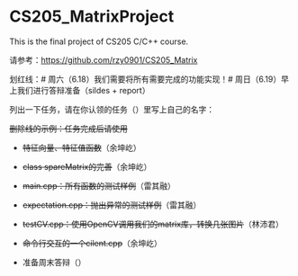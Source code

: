 # CS205_MatrixProject

This is the final project of CS205 C/C++ course.

请参考：https://github.com/rzy0901/CS205_Matrix

划红线：# 周六（6.18）我们需要将所有需要完成的功能实现！# 周日（6.19）早上我们进行答辩准备（sildes + report）

列出一下任务，请在你认领的任务（）里写上自己的名字：

   ~~删除线的示例：任务完成后请使用~~

   * ~~特征向量、特征值函数~~（余坤屹）

   * ~~class spareMatrix的完善~~（余坤屹）

   * ~~main.cpp：所有函数的测试样例~~（雷其融）

   * ~~expectation.cpp：抛出异常的测试样例~~（雷其融）

   * ~~testCV.cpp：使用OpenCV调用我们的matrix库，转换几张图片~~（林沛君）
    
   * ~~命令行交互的一个cilent.cpp~~（余坤屹）
    
   * 准备周末答辩（）
